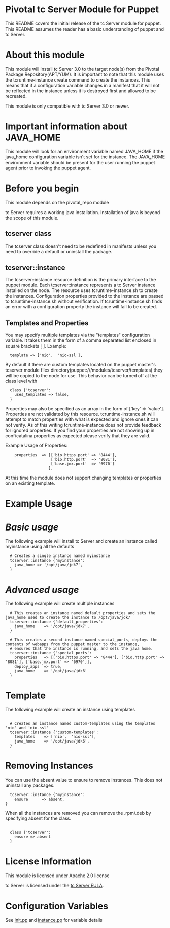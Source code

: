 # Pivotal tc Server Module for Puppet

This README covers the initial release of the tc Server module for puppet. This README assumes the reader has a basic understanding of puppet and tc Server.

# About this module

This module will install tc Server 3.0 to the target node(s) from the Pivotal Package Repository(APT/YUM). It is important to note that this module uses the tcruntime-instance create command to create the instances. This means that if a configuration variable changes in a manifest that it will not be reflected in the instance unless it is destroyed first and allowed to be recreated.

This module is only compatible with tc Server 3.0 or newer.

# Important information about JAVA\_HOME

This module will look for an environment variable named JAVA\_HOME if the java\_home configuration variable isn't set for the instance. The JAVA\_HOME environment variable should be present for the user running the puppet agent prior to invoking the puppet agent. 

# Before you begin

This module depends on the pivotal\_repo module 

tc Server requires a working java installation. Installation of java is beyond the scope of this module.

## tcserver class

The tcserver class doesn't need to be redefined in manifests unless you need to override a default or uninstall the package. 

## tcserver::instance

The tcserver::instance resource definition is the primary interface to the puppet module. Each tcserver::instance represents a tc Server instance installed on the node. The resource uses tcruntime-instance.sh to create the instances. Configuration properties provided to the instance are passed to tcruntime-instance.sh without verification. If tcruntime-instance.sh finds an error with a configuration property the instance will fail to be created. 

## Templates and Properties

You may specify multiple templates via the "templates" configuration variable. It takes them in the form of a comma separated list enclosed in square brackets \[ \]. Example:

```puppet
  template => ['nio',  'nio-ssl'],
```

By default if there are custom templates located on the puppet master's tcserver module files directory(puppet:///modules/tcserver/templates) they will be copied to the node for use. This behavior can be turned off at the class level with

```puppet
  class {'tcserver':
    uses_templates => false,
  }
```

Properties may also be specified as an array in the form of \['key' => 'value'\]. Properties are not validated by this resource. tcruntime-instance.sh will attempt to match properties with what is expected and ignore ones it can not verify. As of this writing tcruntime-instance does not provide feedback for ignored properties.  If you find your properties are not showing up in conf/catalina.properties as expected please verify that they are valid. 

Example Usage of Properties:

```puppet
    properties  => [['bio.https.port' => '8444'], 
                    ['bio.http.port'  => '8081'], 
                    ['base.jmx.port'  => '6970']
                   ],
```

At this time the module does not support changing templates or properties on an existing template.

# Example Usage

*Basic usage* 
=============
The following example will install tc Server and create an instance called myinstance using all the defaults

```puppet
  # Creates a single instance named myinstance
  tcserver::instance {'myinstance':
    java_home => '/opt/java/jdk7',
  }
```

*Advanced usage*
================
The following example will create multiple instances
```puppet
  # This creates an instance named default_properties and sets the java_home used to create the instance to /opt/java/jdk7
  tcserver::instance {'default_properties':
    java_home    => '/opt/java/jdk7',
  }

  # This creates a second instance named special_ports, deploys the contents of webapps from the puppet master to the instance,
  # ensures that the instance is running, and sets the java home. 
  tcserver::instance {'special_ports':
    properties   => [['bio.https.port' => '8444'], ['bio.http.port' => '8081'], ['base.jmx.port' => '6970']],
    deploy_apps  => true,
    java_home    => '/opt/java/jdk6'
  }
```

Template
========
The following example will create an instance using templates

```puppet

  # Creates an instance named custom-templates using the templates 'nio' and 'nio-ssl'
  tcserver::instance {'custom-templates':
    templates    => ['nio',  'nio-ssl'],
    java_home    => '/opt/java/jdk6',
  }
```

Removing Instances
==================

You can use the absent value to ensure to remove instances. This does not uninstall any packages. 

```puppet
  tcserver::instance {"myinstance":
    ensure      => absent,
}
```

When all the instances are removed you can remove the .rpm/.deb by specifying absent for the class. 

```puppet

  class {'tcserver':
    ensure => absent
  }
```

# License Information

This module is licensed under Apache 2.0 license

tc Server is licensed under the [tc Server EULA](http://www.vmware.com/download/eula/universal_eula.html).

# Configuration Variables

See [init.pp](https://github.com/pivotal/app-manage/raw/master/puppet/pivotal-tcserver/manifests/init.pp) and [instance.pp](https://github.com/pivotal/app-manage/raw/master/puppet/pivotal-tcserver/manifests/instance.pp) for variable details

